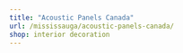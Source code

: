 ```yaml
---
title: "Acoustic Panels Canada"
url: /mississauga/acoustic-panels-canada/
shop: interior decoration
---
```

